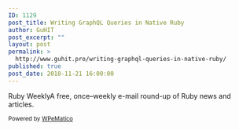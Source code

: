 ```yaml
---
ID: 1129
post_title: Writing GraphQL Queries in Native Ruby
author: GuHIT
post_excerpt: ""
layout: post
permalink: >
  http://www.guhit.pro/writing-graphql-queries-in-native-ruby/
published: true
post_date: 2018-11-21 16:00:00
---
```

Ruby WeeklyA free, once&ndash;weekly e-mail round-up of Ruby news and articles.<p class="wpematico_credit"><small>Powered by <a href="http://www.wpematico.com" target="_blank">WPeMatico</a></small></p>